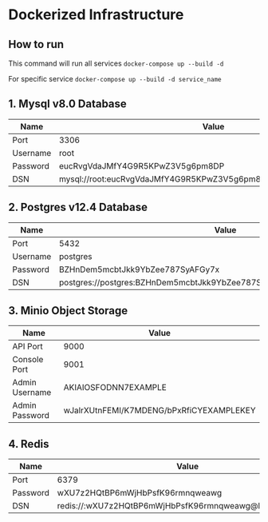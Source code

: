 # Dockerized Infrastructure

## How to run

This command will run all services
`docker-compose up --build -d`

For specific service 
`docker-compose up --build -d service_name`

## 1. Mysql v8.0 Database

|Name|Value|
|----|------|
|Port|3306|
|Username|root|
|Password|eucRvgVdaJMfY4G9R5KPwZ3V5g6pm8DP|
|DSN|mysql://root:eucRvgVdaJMfY4G9R5KPwZ3V5g6pm8DP@localhost:3306/`your_db`|

## 2. Postgres v12.4 Database

|Name|Value|
|----|------|
|Port|5432|
|Username|postgres|
|Password|BZHnDem5mcbtJkk9YbZee787SyAFGy7x|
|DSN|postgres://postgres:BZHnDem5mcbtJkk9YbZee787SyAFGy7x@localhost:5432/`your_db`|

## 3. Minio Object Storage

|Name|Value|
|----|------|
|API Port|9000|
|Console Port|9001|
|Admin Username|AKIAIOSFODNN7EXAMPLE|
|Admin Password|wJalrXUtnFEMI/K7MDENG/bPxRfiCYEXAMPLEKEY|

## 4. Redis

|Name|Value|
|----|------|
|Port|6379|
|Password|wXU7z2HQtBP6mWjHbPsfK96rmnqweawg|
|DSN|redis://:wXU7z2HQtBP6mWjHbPsfK96rmnqweawg@localhost:6379/|
